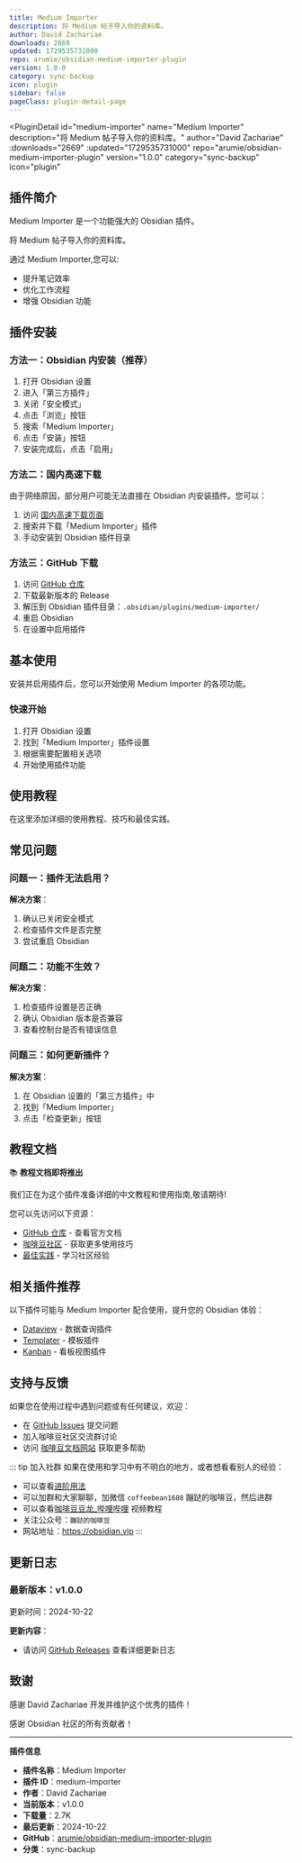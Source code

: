 ```yaml
---
title: Medium Importer
description: 将 Medium 帖子导入你的资料库。
author: David Zachariae
downloads: 2669
updated: 1729535731000
repo: arumie/obsidian-medium-importer-plugin
version: 1.0.0
category: sync-backup
icon: plugin
sidebar: false
pageClass: plugin-detail-page
---
```


<PluginDetail
  id="medium-importer"
  name="Medium Importer"
  description="将 Medium 帖子导入你的资料库。"
  author="David Zachariae"
  :downloads="2669"
  :updated="1729535731000"
  repo="arumie/obsidian-medium-importer-plugin"
  version="1.0.0"
  category="sync-backup"
  icon="plugin"
>

<!-- AUTO_GENERATED_START -->
## 插件简介

Medium Importer 是一个功能强大的 Obsidian 插件。

将 Medium 帖子导入你的资料库。

通过 Medium Importer,您可以:

- 提升笔记效率
- 优化工作流程
- 增强 Obsidian 功能

<!-- AUTO_GENERATED_END -->

<!-- AUTO_GENERATED_START -->
## 插件安装

### 方法一：Obsidian 内安装（推荐）

1. 打开 Obsidian 设置
2. 进入「第三方插件」
3. 关闭「安全模式」
4. 点击「浏览」按钮
5. 搜索「Medium Importer」
6. 点击「安装」按钮
7. 安装完成后，点击「启用」

### 方法二：国内高速下载

由于网络原因，部分用户可能无法直接在 Obsidian 内安装插件。您可以：

1. 访问 [国内高速下载页面](/zh/documentation/obsidian-plugins-download.html)
2. 搜索并下载「Medium Importer」插件
3. 手动安装到 Obsidian 插件目录

### 方法三：GitHub 下载

1. 访问 [GitHub 仓库](https://github.com/arumie/obsidian-medium-importer-plugin)
2. 下载最新版本的 Release
3. 解压到 Obsidian 插件目录：`.obsidian/plugins/medium-importer/`
4. 重启 Obsidian
5. 在设置中启用插件

## 基本使用

安装并启用插件后，您可以开始使用 Medium Importer 的各项功能。

### 快速开始

1. 打开 Obsidian 设置
2. 找到「Medium Importer」插件设置
3. 根据需要配置相关选项
4. 开始使用插件功能

<!-- AUTO_GENERATED_END -->

<!-- CUSTOM_CONTENT_START:tutorial -->
## 使用教程

在这里添加详细的使用教程、技巧和最佳实践。

<!-- CUSTOM_CONTENT_END:tutorial -->

<!-- SHARED_CONTENT_START -->
## 常见问题

### 问题一：插件无法启用？

**解决方案**：
1. 确认已关闭安全模式
2. 检查插件文件是否完整
3. 尝试重启 Obsidian

### 问题二：功能不生效？

**解决方案**：
1. 检查插件设置是否正确
2. 确认 Obsidian 版本是否兼容
3. 查看控制台是否有错误信息

### 问题三：如何更新插件？

**解决方案**：
1. 在 Obsidian 设置的「第三方插件」中
2. 找到「Medium Importer」
3. 点击「检查更新」按钮

## 教程文档

📚 **教程文档即将推出**

我们正在为这个插件准备详细的中文教程和使用指南,敬请期待!

您可以先访问以下资源：
- [GitHub 仓库](https://github.com/arumie/obsidian-medium-importer-plugin) - 查看官方文档
- [咖啡豆社区](/zh/bases/) - 获取更多使用技巧
- [最佳实践](/zh/best-practices/) - 学习社区经验

## 相关插件推荐

以下插件可能与 Medium Importer 配合使用，提升您的 Obsidian 体验：

- [Dataview](/zh/plugins/dataview.html) - 数据查询插件
- [Templater](/zh/plugins/templater-obsidian.html) - 模板插件
- [Kanban](/zh/plugins/obsidian-kanban.html) - 看板视图插件

## 支持与反馈

如果您在使用过程中遇到问题或有任何建议，欢迎：

- 在 [GitHub Issues](https://github.com/arumie/obsidian-medium-importer-plugin/issues) 提交问题
- 加入咖啡豆社区交流群讨论
- 访问 [咖啡豆文档网站](https://obsidian.vip) 获取更多帮助

::: tip 加入社群
如果在使用和学习中有不明白的地方，或者想看看别人的经验：
- 可以查看[进阶用法](/zh/advanced)
- 可以加群和大家聊聊，加微信 `coffeebean1688` 蹦跶的咖啡豆，然后进群
- 可以查看[咖啡豆豆龙_哔哩哔哩](https://space.bilibili.com/618777356) 视频教程
- 关注公众号：`蹦跶的咖啡豆`
- 网站地址：https://obsidian.vip
:::
<!-- SHARED_CONTENT_END -->

<!-- AUTO_GENERATED_START -->
## 更新日志

### 最新版本：v1.0.0

更新时间：2024-10-22

**更新内容**：
- 请访问 [GitHub Releases](https://github.com/arumie/obsidian-medium-importer-plugin/releases) 查看详细更新日志

## 致谢

感谢 David Zachariae 开发并维护这个优秀的插件！

感谢 Obsidian 社区的所有贡献者！

---

**插件信息**
- **插件名称**：Medium Importer
- **插件 ID**：medium-importer
- **作者**：David Zachariae
- **当前版本**：v1.0.0
- **下载量**：2.7K
- **最后更新**：2024-10-22
- **GitHub**：[arumie/obsidian-medium-importer-plugin](https://github.com/arumie/obsidian-medium-importer-plugin)
- **分类**：sync-backup
<!-- AUTO_GENERATED_END -->

</PluginDetail>

